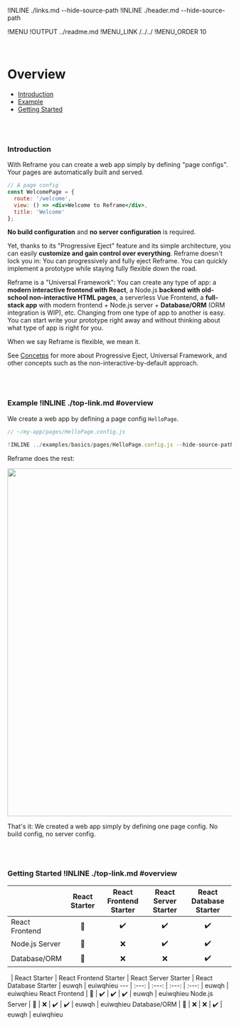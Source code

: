 !INLINE ./links.md --hide-source-path
!INLINE ./header.md --hide-source-path

!MENU
!OUTPUT ../readme.md
!MENU_LINK /../../
!MENU_ORDER 10

<br/>

# Overview

 - [Introduction](#introduction)
 - [Example](#example--top)
 - [Getting Started](#getting-started--top)

<br/>
<br/>

### Introduction

With Reframe you can create a web app simply by defining "page configs".
Your pages are automatically built and served.

~~~jsx
// A page config
const WelcomePage = {
  route: '/welcome',
  view: () => <div>Welcome to Reframe</div>,
  title: 'Welcome'
};
~~~

**No build configuration** and **no server configuration** is required.

Yet, thanks to its "Progressive Eject" feature and its simple architecture,
you can easily **customize and gain control over everything**.
Reframe doesn't lock you in: You can progressively and fully eject Reframe.
You can quickly implement a prototype while staying fully flexible down the road.

Reframe is a "Universal Framework":
You can create any type of app:
a **modern interactive frontend with React**,
a Node.js **backend with old-school non-interactive HTML pages**,
a serverless Vue Frontend,
a **full-stack app** with modern frontend + Node.js server + **Database/ORM** (ORM integration is WIP),
etc.
Changing from one type of app to another is easy.
You can start write your prototype right away and
without thinking about what type of app is right for you.

When we say Reframe is flexible, we mean it.

See [Concetps](/docs/concepts.md) for more about Progressive Eject, Universal Framework, and other concepts such as the non-interactive-by-default approach.

<br/>
<br/>

### Example !INLINE ./top-link.md #overview

We create a web app
by defining a page config `HelloPage`.

~~~jsx
// ~/my-app/pages/HelloPage.config.js

!INLINE ../examples/basics/pages/HelloPage.config.js --hide-source-path
~~~

Reframe does the rest:

<p align="center">
    <img src='https://github.com/reframejs/reframe/raw/master/docs/images/reframe-start.png?sanitize=true' width="780" style="max-width:100%;"/>
</p>

That's it: We created a web app simply by defining one page config. No build config, no server config.

<br/>
<br/>

### Getting Started !INLINE ./top-link.md #overview

&nbsp; | React Starter | React Frontend Starter | React Server Starter | React Database Starter
--- | :---: | :---: | :---: | :---:
React Frontend | :large_orange_diamond: | :heavy_check_mark: | :heavy_check_mark: | :heavy_check_mark:
Node.js Server | :large_orange_diamond: | :x: | :heavy_check_mark: | :heavy_check_mark:
Database/ORM | :large_orange_diamond: | :x: | :x: | :heavy_check_mark:

&nbsp; | React Starter | React Frontend Starter | React Server Starter | React Database Starter | euwqh | euiwqhieu
--- | :---: | :---: | :---: | :---: | euwqh | euiwqhieu
React Frontend | :large_orange_diamond: | :heavy_check_mark: | :heavy_check_mark: | :heavy_check_mark: | euwqh | euiwqhieu
Node.js Server | :large_orange_diamond: | :x: | :heavy_check_mark: | :heavy_check_mark: | euwqh | euiwqhieu
Database/ORM | :large_orange_diamond: | :x: | :x: | :heavy_check_mark: | euwqh | euiwqhieu

<br/>
<br/>
